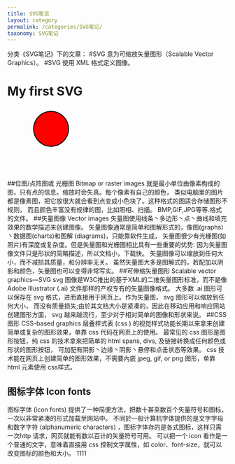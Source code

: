 ```yaml
---
title: SVG笔记
layout: category
permalink: /categories/SVG笔记/
taxonomy: SVG笔记
---
```


分类《SVG笔记》下的文章：
#SVG 意为可缩放矢量图形（Scalable Vector Graphics）。
#SVG 使用 XML 格式定义图像。
<!DOCTYPE html>
<html>
<body>
<h1>My first SVG</h1>
<svg xmlns="http://www.w3.org/2000/svg" version="1.1">
   <circle cx="100" cy="50" r="40" stroke="black" stroke-width="2" fill="red" />
</svg> 
</body>
</html>

##位图/点阵图或 光栅图 Bitmap or raster images
就是最小单位由像素构成的图，只有点的信息。缩放时会失真。每个像素有自己的颜色，
类似电脑里的图片都是像素图，把它放很大就会看到点变成小色块了。这种格式的图适合存储图形不规则，
而且颜色丰富没有规律的图，比如照相、扫描。 BMP,GIF,JPG等等.格式的文件。
##矢量图像 Vector images 
矢量图使用线条丶多边形丶点丶曲线和填充效果的数学描述来创建图像。
矢量图像通常是简单和图解形式的，像图(graphs)丶数据图(charts)和图解 (diagrams)，只能靠软件生成，
矢量图很少有光栅图(如照片)有深度或复杂度。但是矢量图和光栅图相比具有一些重要的优势: 
因为矢量图像文件只是形状的简略描述，所以文档小，下载快。 
矢量图像可以缩放到任何大小，而不减损其质量，和分辨率无关。 
虽然矢量图大多是图解式的，若配加以阴影和颜色，矢量图也可以变得非常写实。 
##可伸缩矢量图形 Scalable vector graphics—SVG 
svg 图像是W3C推出的基于XML的二维矢量图形标准，而不是像 Adobe Illustrator (.ai) 文件那样的产权专有的矢量图像格式。
大多数 .ai 图形可以保存在 svg 格式，进而直接用于网页上。作为矢量图， svg 图形可以缩放到任何大小，
而没有质量损失;由於其文档大小是紧凑的，因此在移动应用和响应网站创建图形方面， svg 越来越流行，至少对于相对简单的图像和形状来说。
##CSS 图形  CSS-based graphics 
层叠样式表 (css ) 的视觉样式功能长期以来拿来创建简单或复杂的图形效果，单靠 css 代码在网页上的使用。
最常见的 css 图形是图形按钮，纯 css 的技术拿來把简单的 html spans, divs, 及链接转换成任何颜色或形状的图形按钮，
可加配有阴影丶边缘丶阴影丶悬停和点击状态等效果。
css 技术能在网页上创建简单的图形效果，不需要內嵌 jpeg, gif, or png 图形，单靠 html 元素使用 css样式。
## 图标字体 Icon fonts 
图标字体 (icon fonts) 提供了一种简便方法，把数十甚至数百个矢量符号和图标，一次以非常紧凑的形式加载至网站中。
不同於一般计算机字体提供的是文字字母和数字字符 (alphanumeric characters) ，图标字体存的是各式图标，这样只需一次http 请求，网页就能有数以百计的矢量符号可用。
可以把一个 icon 看作是一个普通的文字，意味着直接用 css 控制文字属性，如 color、font-size，就可以改变图标的颜色和大小。
1111



